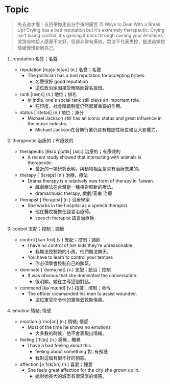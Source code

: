# Topic

> 失去過才懂！五招帶你走出分手後的痛苦 (5 Ways to Deal With a Break Up)
> Crying has a bad reputation but it's extremely therapeutic. Crying isn't losing control, it's gaining it back through owning your emotions.
> 哭哭啼啼給人感覺不太好，但卻非常有療效，哭泣不代表失控，是透過掌控情緒慢慢拾回自己。

1. reputation  名譽；名聲
    * reputation  [rɛpjəˋteʃən]  (n.)  名譽；名聲
        - The politician has a bad reputation for accepting bribes.
            + 名聲很好 good reputation
            + 這位政治家因接受賄賂而聲名狼借。
    * rank  [ræŋk]  (n.)  地位；排名
        - In India, one's social rank still plays an important role.
            + 在印度，社會階級制度仍然起著重要的作用。
    * status  [ˋstetəs]  (n.)  地位；身分
        - Michael Jackson still has an iconic status and great influence in the music industry.
            + Michael Jackson在音樂行業仍具有標誌性地位和巨大影響力。

2. therapeutic  治療的；有療效的
    * therapeutic  [θɛrəˋpjutɪk]  (adj.)  治療的；有療效的
        - A recent study showed that interacting with animals is therapeutic.
            + 最近的一項研究表明，與動物相互是具有治療效果的。
    * therapy  [ˋθɛrəpɪ]  (n.)  治療，療法
        - Drama therapy is a relatively new form of therapy in Taiwan.
            + 戲劇療法在台灣是一種相對較新的療法。
            + drama/music therapy, 戲劇/音樂 治療
    * therapist  [ˋθɛrəpɪst]  (n.)  治療學家
        - She works in the hospital as a speech therapist.
            + 他在醫院裡擔任語言治療師。
            + speech therapist 語言治療師

3. control  支配；控制；調節
    * control  [kənˋtrol]  (v.)  支配；控制；調節
        - I have no control of her kids they're unreasonable.
            + 我無法控制她的小孩，他們無法無天。
        - You have to learn to control your temper.
            + 你必須學會控制自己的脾氣。
    * dominate  [ˋdɑmə͵net]  (v.)  支配；統治；控制
        - It was obvious that she dominated the conversation.
            + 很明顯，她在主導這個對話。
    * command  [kəˋmænd]  (v.)  指揮；控制；命令
        - The officer commanded his men to assist wounded.
            + 這位軍官命令他的軍隊去救助傷患。

4. emotion  情緒; 情感
    * emotion  [ɪˋmoʃən]  (n.)  情緒; 情感
        - Most of the time he shows no emotions
            + 大多數的時候，他不會表現出情緒。
    * feeling  [ˋfilɪŋ]  (n.)  感覺，觸覺
        - I have a bad feeling about this.
            + feeling about something 對..有預感
            + 我對這個有很不好的預感。
    * affection  [əˋfɛkʃən]  (n.)  喜愛；鍾愛
        - She feels great affection for the city she grown up in.
            + 她對她長大的城市有很深厚的情感。